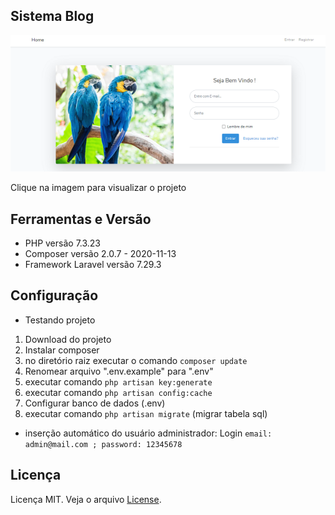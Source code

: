 ## Sistema Blog 
[![Clique aqui](https://github.com/tigoCaval/images/blob/main/web/telalogin-blog.png?raw=true)](https://youtu.be/ZAWMrzinHXo)

Clique na imagem para visualizar o projeto

## Ferramentas e Versão

- PHP versão 7.3.23
- Composer versão 2.0.7 - 2020-11-13
- Framework Laravel versão 7.29.3  

## Configuração
- Testando projeto 
1. Download do projeto 
2. Instalar composer
3. no diretório raiz executar o comando ```composer update``` 
4. Renomear arquivo ".env.example" para ".env"
5. executar comando ```php artisan key:generate```
6. executar comando ```php artisan config:cache```
7. Configurar banco de dados (.env)
8. executar comando ```php artisan migrate``` (migrar tabela sql) 
- inserção automático do usuário administrador: Login ```email: admin@mail.com ; password: 12345678```   

## Licença

Licença MIT. Veja o arquivo [License](https://github.com/tigoCaval/blog/blob/main/LICENSE).
